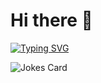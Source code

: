 # Hi there 👋

[![Typing SVG](https://readme-typing-svg.herokuapp.com?font=Fira+Code&duration=3000&pause=1000&color=8AC926&width=435&lines=%E2%9D%A4%EF%B8%8F+django%2C+flask%2C+restful%2C+sql)](https://git.io/typing-svg)

![Jokes Card](https://readme-jokes.vercel.app/api)

